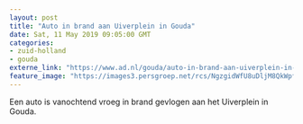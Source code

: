 ```yaml
---
layout: post
title: "Auto in brand aan Uiverplein in Gouda"
date: Sat, 11 May 2019 09:05:00 GMT
categories: 
- zuid-holland 
- gouda 
externe_link: "https://www.ad.nl/gouda/auto-in-brand-aan-uiverplein-in-gouda~af92538f/"
feature_image: "https://images3.persgroep.net/rcs/NgzgidWfU8uDljM8QkWpfozfAEE/diocontent/147948730/_fitwidth/400/?appId=21791a8992982cd8da851550a453bd7f&quality=0.7"
---
```


Een auto is vanochtend vroeg in brand gevlogen aan het Uiverplein in Gouda.
